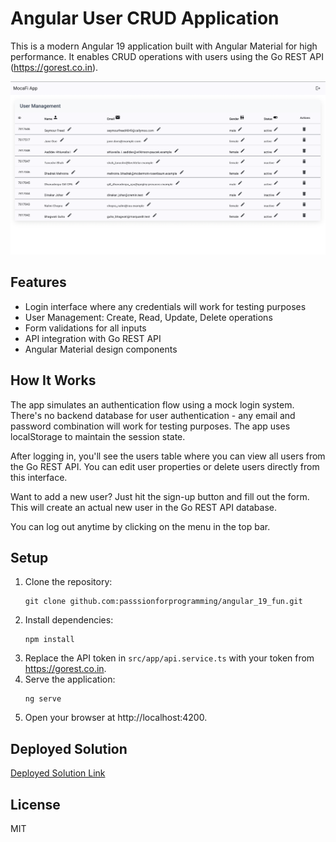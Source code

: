 # Angular User CRUD Application

This is a modern Angular 19 application built with Angular Material for high performance. It enables CRUD operations with users using the Go REST API (https://gorest.co.in).

![Application Screenshot](readme_image.png)

## Features

- Login interface where any credentials will work for testing purposes
- User Management: Create, Read, Update, Delete operations
- Form validations for all inputs
- API integration with Go REST API
- Angular Material design components

## How It Works

The app simulates an authentication flow using a mock login system. There's no backend database for user authentication - any email and password combination will work for testing purposes. The app uses localStorage to maintain the session state.

After logging in, you'll see the users table where you can view all users from the Go REST API. You can edit user properties or delete users directly from this interface.

Want to add a new user? Just hit the sign-up button and fill out the form. This will create an actual new user in the Go REST API database.

You can log out anytime by clicking on the menu in the top bar.

## Setup

1. Clone the repository:
   ```
   git clone github.com:passsionforprogramming/angular_19_fun.git
   ```
2. Install dependencies:
   ```
   npm install
   ```
3. Replace the API token in `src/app/api.service.ts` with your token from https://gorest.co.in.
4. Serve the application:
   ```
   ng serve
   ```
5. Open your browser at http://localhost:4200.

## Deployed Solution

[Deployed Solution Link](https://angular-fun.netlify.app/)

## License

MIT
